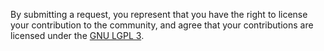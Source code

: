 By submitting a request, you represent that you have the right to license
your contribution to the community, and agree that your contributions are
licensed under the [GNU LGPL 3](LICENSE.txt).
